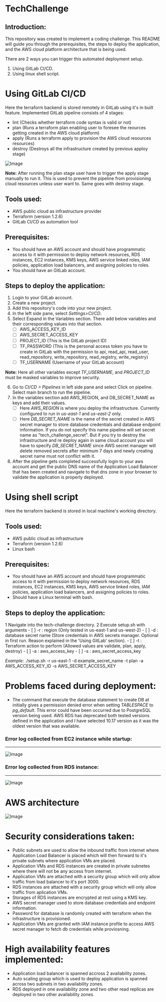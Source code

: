 # **TechChallenge**

## Introduction:

This repository was created to implement a coding challenge.
This README will guide you through the prerequisites, the steps to deploy the application, and the AWS cloud platform architecture that is being used. 

There are 2 ways you can trigger this automated deployment setup.

1. Using GitLab CI/CD.
2. Using linux shell script.

# **Using GitLab CI/CD**

Here the terraform backend is stored remotely in GitLab using it's in built feature. Implemented GitLab pipeline consists of 4 stages:

* lint (Checks whether terraform code syntax is valid or not)
* plan (Runs a terraform plan enabling user to foresee the reources getting created in the AWS cloud platform)
* apply (Runs a terraform apply to provision the AWS cloud resources resources)
* destroy (Destroys all the infrastructure created by previous apploy stage)

![Image](https://gitlab.com/servian-lahiru/tech-challenge/-/raw/release-1.0.0/images/gitlab_stages.PNG)

**Note:** After running the plan stage user have to trigger the apply stage manually to run it. This is used to prevent the pipeline from provisioning cloud resources unless user want to. Same goes with destroy stage.

## Tools used:

- AWS public cloud as infrastructure provider
- Terraform (version 1.2.6)
- GitLab CI/CD as automation tool

## Prerequisites:

- You should have an AWS account and should have programmatic access to it with permission to deploy network resources, RDS instances, EC2 instances, KMS keys, AWS service linked roles, IAM policies, application load balancers, and assigning policies to roles.
- You should have an GitLab account.

## Steps to deploy the application:

1. Login to your GitLab account.
2. Create a new project.
3. Add this repository's code into your new project.
4. In the left side pane, select *Settings>CI/CD*.
5. Select Expand in the Variables section. There add below variables and their corresponding values into that section.
    - [ ] AWS_ACCESS_KEY_ID
    - [ ] AWS_SECRET_ACCESS_KEY
    - [ ] PROJECT_ID (This is the GitLab project ID)
    - [ ] TF_PASSWORD (This is the personal access token you have to create in GitLab with the permission to api, read_api, read_user, read_repository, write_repository, read_registry, write_registry)
    - [ ] TF_USERNAME (Username of your GitLab account)

**Note:** Here all other variables except *TF_USERNAME*, and *PROJECT_ID* must be masked variables to improve security.

6. Go to *CI/CD > Pipelines* in left side pane and select Click on pipeline. Select main branch to run the pipeline.
7. In the variables section add AWS_REGION, and DB_SECRET_NAME as keys and add their values.
    - [ ] Here *AWS_REGION* is where you deploy the infrastructure. Currently configured to run in *us-east-1* and *us-east-2* only.
    - [ ] Here *DB_SECRET_NAME* is the name of the secret created in AWS secret manager to store database credentials and database endpoint information. If you do not specify this name pipeline will set secret name as "tech_challenge_secret". But if you try to destroy the infrastructure and re deploy again in same cloud account you will have to specify *DB_SECRET_NAME* since AWS secret manager will delete removed secrets after minimum 7 days and newly creating secret name must not conflict with it.
8. After the pipeline gets completed successfully login to your aws account and get the public DNS name of the Application Load Balancer that has been created and navigate to that dns zone in your browser to validate the application is properly deployed.

# **Using shell script**

Here the terraform backend is stored in local machine's working directory.

## Tools used:

- AWS public cloud as infrastructure
- Terraform (version 1.2.6)
- Linux bash

## Prerequisites:

- You should have an AWS account and should have programmatic access to it with permission to deploy network resources, RDS instances, EC2 instances, KMS keys, AWS service linked roles, IAM policies, application load balancers, and assigning policies to roles.
- Should have a Linux terminal with bash.

## Steps to deploy the application:

1 Navigate into the tech-challenge directory.
2 Execute setup.sh with arguments
    - [ ] -r : region (Only tested in us-east-1 and us-west-2)
    - [ ] -d : database secret name (Store credentials in AWS secrets manager. Optional in first run. Reason explained in the 'Using GitLab' section).
    - [ ] -t : Terraform action to perform (Allowed values are validate, plan, apply, destroy)
    - [ ] -a : aws_access_key
    - [ ] -s : aws_secret_access_key

*Example:* ./setup.sh -r us-east-1 -d example_secret_name -t plan -a AWS_ACCESS_KEY_ID -s AWS_SECRET_ACCESS_KEY


# **Problems faced during deployment:**

* The command that execute the database statement to create DB at initially gives a permission denied error when setting *TABLESPACE* to *pg_default*. This error could have been occurred due to PostgreSQL version being used. AWS RDS has deprecated both tested versions defined in the application and I have selected 10.17 version as it was the oldest version that was available.

### **Error log collected from EC2 instance while startup:**
---
![Image](https://gitlab.com/servian-lahiru/tech-challenge/-/raw/release-1.0.0/images/userdata_log.PNG)

### **Error log collected from RDS instance:**
---
![Image](https://gitlab.com/servian-lahiru/tech-challenge/-/raw/release-1.0.0/images/db_error_log.PNG)

# **AWS architecture**

![Image](https://gitlab.com/servian-lahiru/tech-challenge/-/raw/release-1.0.0/images/tech-challenge-architecture.jpg)


# **Security considerations taken:**

* Public subnets are used to allow the inbound traffic from internet where Application Load Balancer is placed which will then forward to it's private subnets where application VMs are placed.
* Application VMs and RDS instances are created in private subnetes where there will not be any access from internet.
* Application VMs are attached with a security group which will only allow traffic from load balancer to it's port 3000.
* RDS instances are attached with a security group which will only allow traffic from aplication VMs.
* Storages of RDS instances are encrypted at rest using a KMS key.
* AWS secret manager used to store database credentials and endpoint information.
* Password for database is randomly created with terraform when the infrastructure is provisioned.
* Application VMs are granted with IAM instance profile to access AWS secret manager to fetch db credentials while proviosning. 

# **High availability features implemented:**

* Application load balancer is spanned accross 2 availability zones.
* Auto scaling group which is used to deploy application is spanned across two subnets in two availability zones. 
* RDS deployed in one availability zone and two other read replicas are deployed in two other availability zones.


